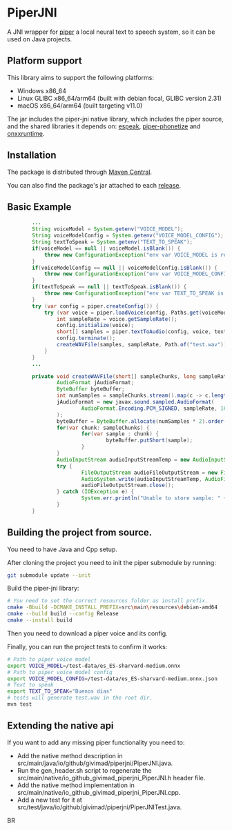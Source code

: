 # PiperJNI

A JNI wrapper for [piper](https://github.com/rhasspy/piper) a local neural text to speech system, so it can be used on Java projects.

## Platform support

This library aims to support the following platforms:

* Windows x86_64
* Linux GLIBC x86_64/arm64 (built with debian focal, GLIBC version 2.31)
* macOS x86_64/arm64 (built targeting v11.0)

The jar includes the piper-jni native library, which includes the piper source, and the shared libraries it depends on: [espeak](https://espeak.sourceforge.net), [piper-phonetize](https://github.com/rhasspy/piper-phonemize) and [onxxruntime](https://onnxruntime.ai).

## Installation

The package is distributed through [Maven Central](https://central.sonatype.com/artifact/io.github.givimad/piper-jni).

You can also find the package's jar attached to each [release](https://github.com/GiviMAD/piper-jni/releases).

## Basic Example

```java
        ...
        String voiceModel = System.getenv("VOICE_MODEL");
        String voiceModelConfig = System.getenv("VOICE_MODEL_CONFIG");
        String textToSpeak = System.getenv("TEXT_TO_SPEAK");
        if(voiceModel == null || voiceModel.isBlank()) {
            throw new ConfigurationException("env var VOICE_MODEL is required");
        }
        if(voiceModelConfig == null || voiceModelConfig.isBlank()) {
            throw new ConfigurationException("env var VOICE_MODEL_CONFIG is required");
        }
        if(textToSpeak == null || textToSpeak.isBlank()) {
            throw new ConfigurationException("env var TEXT_TO_SPEAK is required");
        }
        try (var config = piper.createConfig()) {
            try (var voice = piper.loadVoice(config, Paths.get(voiceModel), Path.of(voiceModelConfig), 0)) {
                int sampleRate = voice.getSampleRate();
                config.initialize(voice);
                short[] samples = piper.textToAudio(config, voice, textToSpeak);
                config.terminate();
                createWAVFile(samples, sampleRate, Path.of("test.wav"));
            }
        }
        ...

        private void createWAVFile(short[] sampleChunks, long sampleRate, Path outFilePath) {
                AudioFormat jAudioFormat;
                ByteBuffer byteBuffer;
                int numSamples = sampleChunks.stream().map(c -> c.length).reduce(0, Integer::sum);
                jAudioFormat = new javax.sound.sampled.AudioFormat(
                        AudioFormat.Encoding.PCM_SIGNED, sampleRate, 16, 1, 2, sampleRate, false
                );
                byteBuffer = ByteBuffer.allocate(numSamples * 2).order(ByteOrder.LITTLE_ENDIAN);
                for(var chunk: sampleChunks) {
                        for(var sample : chunk) {
                                byteBuffer.putShort(sample);
                        }
                }
                AudioInputStream audioInputStreamTemp = new AudioInputStream(new ByteArrayInputStream(byteBuffer.array()), jAudioFormat, numSamples);
                try {
                        FileOutputStream audioFileOutputStream = new FileOutputStream(outFilePath.toFile());
                        AudioSystem.write(audioInputStreamTemp, AudioFileFormat.Type.WAVE, audioFileOutputStream);
                        audioFileOutputStream.close();
                } catch (IOException e) {
                        System.err.println("Unable to store sample: " + e.getMessage());
                }
        }
```

## Building the project from source.

You need to have Java and Cpp setup.

After cloning the project you need to init the piper submodule by running:

```sh
git submodule update --init
```

Build the piper-jni library:

```sh
# You need to set the correct resources folder as install prefix.
cmake -Bbuild -DCMAKE_INSTALL_PREFIX=src\main\resources\debian-amd64
cmake --build build --config Release
cmake --install build
```

Then you need to download a piper voice and its config.

Finally, you can run the project tests to confirm it works:

```sh
# Path to piper voice model
export VOICE_MODEL=/test-data/es_ES-sharvard-medium.onnx
# Path to piper voice model config
export VOICE_MODEL_CONFIG=/test-data/es_ES-sharvard-medium.onnx.json
# Text to speak
export TEXT_TO_SPEAK="Buenos días"
# tests will generate test.wav in the root dir.
mvn test
```

## Extending the native api

If you want to add any missing piper functionality you need to:

* Add the native method description in src/main/java/io/github/givimad/piperjni/PiperJNI.java.
* Run the gen_header.sh script to regenerate the src/main/native/io_github_givimad_piperjni_PiperJNI.h header file. 
* Add the native method implementation in src/main/native/io_github_givimad_piperjni_PiperJNI.cpp.
* Add a new test for it at src/test/java/io/github/givimad/piperjni/PiperJNITest.java.

BR
